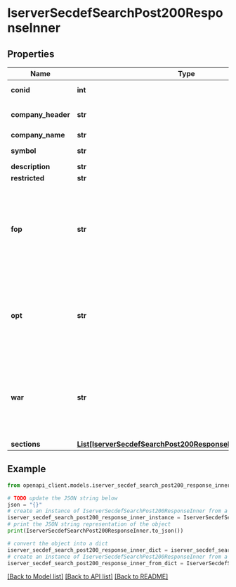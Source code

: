 # IserverSecdefSearchPost200ResponseInner


## Properties

Name | Type | Description | Notes
------------ | ------------- | ------------- | -------------
**conid** | **int** | Contract Identifier | [optional] 
**company_header** | **str** | Company Name - Exchange | [optional] 
**company_name** | **str** |  | [optional] 
**symbol** | **str** | Underlying symbol | [optional] 
**description** | **str** | Exchange | [optional] 
**restricted** | **str** |  | [optional] 
**fop** | **str** | List of Future Option expirations in YYYMMDD format separated by semicolon | [optional] 
**opt** | **str** | List of Option expirations in YYYYMMDD format separated by semicolon | [optional] 
**war** | **str** | List of Warrant expirations in YYYYMMDD format separated by semicolon | [optional] 
**sections** | [**List[IserverSecdefSearchPost200ResponseInnerSectionsInner]**](IserverSecdefSearchPost200ResponseInnerSectionsInner.md) |  | [optional] 

## Example

```python
from openapi_client.models.iserver_secdef_search_post200_response_inner import IserverSecdefSearchPost200ResponseInner

# TODO update the JSON string below
json = "{}"
# create an instance of IserverSecdefSearchPost200ResponseInner from a JSON string
iserver_secdef_search_post200_response_inner_instance = IserverSecdefSearchPost200ResponseInner.from_json(json)
# print the JSON string representation of the object
print(IserverSecdefSearchPost200ResponseInner.to_json())

# convert the object into a dict
iserver_secdef_search_post200_response_inner_dict = iserver_secdef_search_post200_response_inner_instance.to_dict()
# create an instance of IserverSecdefSearchPost200ResponseInner from a dict
iserver_secdef_search_post200_response_inner_from_dict = IserverSecdefSearchPost200ResponseInner.from_dict(iserver_secdef_search_post200_response_inner_dict)
```
[[Back to Model list]](../README.md#documentation-for-models) [[Back to API list]](../README.md#documentation-for-api-endpoints) [[Back to README]](../README.md)


